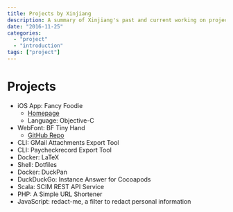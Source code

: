 ```yaml
---
title: Projects by Xinjiang
description: A summary of Xinjiang's past and current working on projects
date: "2016-11-25"
categories:
  - "project"
  - "introduction"
tags: ["project"]
---
```


# Projects

- iOS App: Fancy Foodie
    - [Homepage](https://fancy-foodie.com)
    - Language: Objective-C
- WebFont: BF Tiny Hand
    - [GitHub Repo](https://github.com/soleo/font-BFTinyHand)
- CLI: GMail Attachments Export Tool
- CLI: Paycheckrecord Export Tool
- Docker: LaTeX
- Shell: Dotfiles
- Docker: DuckPan
- DuckDuckGo: Instance Answer for Cocoapods
- Scala: SCIM REST API Service
- PHP: A Simple URL Shortener
- JavaScript: redact-me, a filter to redact personal information
